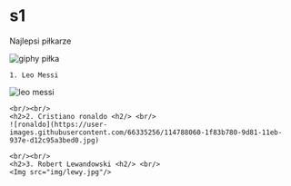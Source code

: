 
# s1
<!DOCTYPE HTML>
<html lang="pl">
<head>
	<meta charset="uft-8"/>
	Najlepsi piłkarze
	<meta name="description" content="ciekawostki na temat piłki nożnej"/>
	<meta name="keywords" content="pomoc dla fanów piłki noznej"/>
	<meta http-equiv="X-UA-Compatible" content="IE=edge,opera=1"/>

</head>

<body>
	
![giphy piłka](https://user-images.githubusercontent.com/66335256/114788429-b5b7dd80-9d81-11eb-9454-1d78821b0dd7.gif)

	
	1. Leo Messi 

![leo messi](https://user-images.githubusercontent.com/66335256/114787919-d59ad180-9d80-11eb-8ef7-441f04cd6569.jpg)



	
	<br/><br/>
	<h2>2. Cristiano ronaldo <h2/> <br/>
	![ronaldo](https://user-images.githubusercontent.com/66335256/114788060-1f83b780-9d81-11eb-937e-d12c95a3bed0.jpg)

	<br/><br/>
	<h2>3. Robert Lewandowski <h2/> <br/>
	<Img src="img/lewy.jpg"/>
</body>  
</html>



